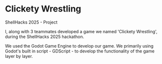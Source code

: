 # Clickety Wrestling
ShellHacks 2025 - Project

I, along with 3 teammates developed a game we named 'Clickety Wrestling', during the ShellHacks 2025 hackathon. 

We used the Godot Game Engine to develop our game.
We primarily using Godot's built in script - GDScript - to develop the functionality of the game layer by layer.

